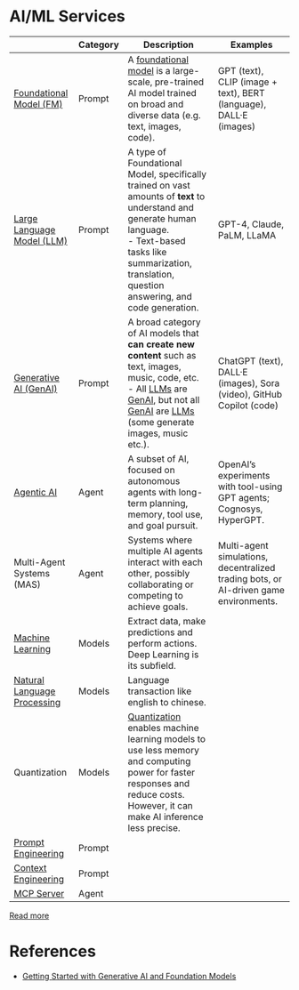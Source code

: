 # AI/ML Services

|                                                                                 | Category | Description                                                                                                                                                                                                                                                                                                                | Examples                                                                             |
|---------------------------------------------------------------------------------|----------|----------------------------------------------------------------------------------------------------------------------------------------------------------------------------------------------------------------------------------------------------------------------------------------------------------------------------|--------------------------------------------------------------------------------------|
| [Foundational Model (FM)](Foundational-Models/Readme.md)                        | Prompt   | A [foundational model](Foundational-Models/Readme.md) is a large-scale, pre-trained AI model trained on broad and diverse data (e.g. text, images, code).                                                                                                                                                                  | GPT (text), CLIP (image + text), BERT (language), DALL·E (images)                    |
| [Large Language Model (LLM)](Foundational-Models/LLM.md)                        | Prompt   | A type of Foundational Model, specifically trained on vast amounts of **text** to understand and generate human language.<br/>- Text-based tasks like summarization, translation, question answering, and code generation.                                                                                                 | GPT-4, Claude, PaLM, LLaMA                                                           |
| [Generative AI (GenAI)](Generative-AI/Readme.md)                                | Prompt   | A broad category of AI models that **can create new content** such as text, images, music, code, etc.<br/>- All [LLMs](Foundational-Models/LLM.md) are [GenAI](Foundational-Models/GenAI.md), but not all [GenAI](Foundational-Models/GenAI.md) are [LLMs](Foundational-Models/LLM.md) (some generate images, music etc.). | ChatGPT (text), DALL·E (images), Sora (video), GitHub Copilot (code)                 |
| [Agentic AI](Agent-Engineering/Readme.md)                                       | Agent    | A subset of AI, focused on autonomous agents with long-term planning, memory, tool use, and goal pursuit.                                                                                                                                                                                                                  | OpenAI’s experiments with tool-using GPT agents; Cognosys, HyperGPT.                 |
| Multi-Agent Systems (MAS)                                                       | Agent    | Systems where multiple AI agents interact with each other, possibly collaborating or competing to achieve goals.                                                                                                                                                                                                           | Multi-agent simulations, decentralized trading bots, or AI-driven game environments. |
| [Machine Learning](Foundational-Models/MachineLearning.md)                      | Models   | Extract data, make predictions and perform actions.<br/> Deep Learning is its subfield.                                                                                                                                                                                                                                    |                                                                                      |
| [Natural Language Processing](Foundational-Models/NaturalLanguageProcessing.md) | Models   | Language transaction like english to chinese.                                                                                                                                                                                                                                                                              |                                                                                      |
| Quantization                                                                    | Models   | [Quantization](https://www.cloudflare.com/en-gb/learning/ai/what-is-quantization/) enables machine learning models to use less memory and computing power for faster responses and reduce costs. However, it can make AI inference less precise.                                                                           |                                                                                      |
| [Prompt Engineering](Prompt-Engineering/Readme.md)                              | Prompt   |                                                                                                                                                                                                                                                                                                                            |                                                                                      |
| [Context Engineering](Context-Engineering/Readme.md)                            | Prompt   |                                                                                                                                                                                                                                                                                                                            |                                                                                      |
| [MCP Server](MCPServer.md)                                                      | Agent    |                                                                                                                                                                                                                                                                                                                            |                                                                                      |

[Read more](https://www.youtube.com/watch?v=2p5OHDxR2l8)

# References
- [Getting Started with Generative AI and Foundation Models](https://d1.awsstatic.com/products/generative-ai/getting-started-with-generative-ai-and-foundation-models.pdf)